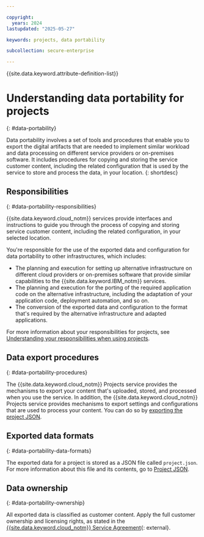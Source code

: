 ```yaml
---

copyright:
  years: 2024
lastupdated: "2025-05-27"

keywords: projects, data portability

subcollection: secure-enterprise

---
```


{{site.data.keyword.attribute-definition-list}}


# Understanding data portability for projects
{: #data-portability}



Data portability involves a set of tools and procedures that enable you to export the digital artifacts that are needed to implement similar workload and data processing on different service providers or on-premises software. It includes procedures for copying and storing the service customer content, including the related configuration that is used by the service to store and process the data, in your location.
{: shortdesc}

## Responsibilities
{: #data-portability-responsibilities}

{{site.data.keyword.cloud_notm}} services provide interfaces and instructions to guide you through the process of copying and storing service customer content, including the related configuration, in your selected location.

You're responsible for the use of the exported data and configuration for data portability to other infrastructures, which includes:

- The planning and execution for setting up alternative infrastructure on different cloud providers or on-premises software that provide similar capabilities to the {{site.data.keyword.IBM_notm}} services.
- The planning and execution for the porting of the required application code on the alternative infrastructure, including the adaptation of your application code, deployment automation, and so on.
- The conversion of the exported data and configuration to the format that's required by the alternative infrastructure and adapted applications.

For more information about your responsibilities for projects, see [Understanding your responsibilities when using projects](/docs/secure-enterprise?topic=secure-enterprise-responsibilities-projects).

## Data export procedures
{: #data-portability-procedures}

The {{site.data.keyword.cloud_notm}} Projects service provides the mechanisms to export your content that's uploaded, stored, and processed when you use the service. In addition, the {{site.data.keyword.cloud_notm}} Projects service provides mechanisms to export settings and configurations that are used to process your content. You can do so by [exporting the project JSON](/docs/secure-enterprise?topic=secure-enterprise-json-project&interface=ui#json-export). 

## Exported data formats
{: #data-portability-data-formats}



The exported data for a project is stored as a JSON file called `project.json`. For more information about this file and its contents, go to [Project JSON](/docs/secure-enterprise?topic=secure-enterprise-json-project&interface=ui).



## Data ownership
{: #data-portability-ownership}

All exported data is classified as customer content. Apply the full customer ownership and licensing rights, as stated in the [{{site.data.keyword.cloud_notm}} Service Agreement](https://www.ibm.com/support/customer/csol/terms/?id=Z126-6304_WS&cc=us&lc=en){: external}.
